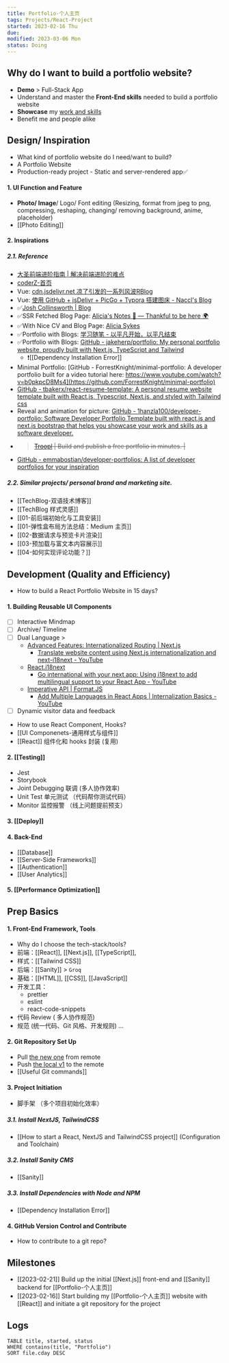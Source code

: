 ```yaml
---
title: Portfolio-个人主页
tags: Projects/React-Project   
started: 2023-02-16 Thu
due: 
modified: 2023-03-06 Mon
status: Doing
---
```

## Why do I want to build a portfolio website?
- **Demo** > Full-Stack App
- Understand and master the **Front-End skills** needed to build a portfolio website 
- **Showcase** my <u>work and skills</u>
- Benefit me and people alike
## Design/ Inspiration
- What kind of portfolio website do I need/want to build?
- A Portfolio Website
- Production-ready project - Static and server-rendered app✅
#### 1. UI Function and Feature
- **Photo/ Image**/ Logo/ Font editing (Resizing, format from jpeg to png, compressing, reshaping, changing/ removing background, anime, placeholder) 
- [[Photo Editing]]
#### 2. Inspirations
##### 2.1. Reference
- [大圣前端进阶指南 | 解决前端进阶的难点](https://shengxinjing.cn/)
- [coderZ-首页](https://coderzblog.cn/)
- Vue: [cdn.jsdelivr.net 凉了引发的一系列风波RBlog](https://raxcl.cn/blog/6)
- Vue: [使用 GitHub + jsDelivr + PicGo + Typora 搭建图床 - Naccl's Blog](https://naccl.top/blog/11)
- ✅[Josh Collinsworth | Blog](https://joshcollinsworth.com/blog)
- ✅SSR Fetched Blog Page: [Alicia's Notes 🚀 — Thankful to be here 🌍](https://notes.aliciasykes.com/)
- ✅With Nice CV and Blog Page: [Alicia Sykes](https://aliciasykes.com/)
- ✅Portfolio with Blogs: [学习随笔 - 以平凡开始，以平凡结束](https://www.vipyubai.top/)
- ✅Portfolio with Blogs: [GitHub - jakeherp/portfolio: My personal portfolio website, proudly built with Next.js, TypeScript and Tailwind](https://github.com/jakeherp/portfolio)
	- ❗[[Dependency Installation Error]] 
- Minimal Portfolio: [GitHub - ForrestKnight/minimal-portfolio: A developer portfolio built for a video tutorial here: https://www.youtube.com/watch?v=b0pkpcD8Ms4](https://github.com/ForrestKnight/minimal-portfolio)
- [GitHub - tbakerx/react-resume-template: A personal resume website template built with React.js, Typescript, Next.js, and styled with Tailwind css](https://github.com/tbakerx/react-resume-template)
- Reveal and animation for picture: [GitHub - 1hanzla100/developer-portfolio: Software Developer Portfolio Template built with react.js and next.js bootstrap that helps you showcase your work and skills as a software developer.](https://github.com/1hanzla100/developer-portfolio)
- >~~[Troopl](https://troopl.com) | Build and publish a free portfolio in minutes. |~~  
- [GitHub - emmabostian/developer-portfolios: A list of developer portfolios for your inspiration](https://github.com/emmabostian/developer-portfolios)
##### 2.2. Similar projects/ personal brand and marketing site.
- [[TechBlog-双语技术博客]]
- [[TechBlog 样式灵感]]
- [[01-前后端初始化与工具安装]]
- [[01-弹性盒布局方法总结：Medium 主页]]
- [[02-数据请求与预览卡片渲染]]
- [[03-预加载与富文本内容展示]]
- [[04-如何实现评论功能？]]
## Development (Quality and Efficiency)
- How to build a React Portfolio Website in 15 days?
#### 1. Building Reusable UI Components 
- [ ] Interactive Mindmap
- [ ] Archive/ Timeline
- [ ] Dual Language > 
	- [Advanced Features: Internationalized Routing | Next.js](https://nextjs.org/docs/advanced-features/i18n-routing)
		- [Translate website content using Next.js internationalization and next-i18next - YouTube](https://www.youtube.com/watch?v=H9O9HdKNytc)
	- [React.i18next](https://react.i18next.com/)
		- [Go international with your next app: Using i18next to add multilingual support to your React App - YouTube](https://www.youtube.com/watch?v=baLjPx_wFi4)
	- [Imperative API | Format.JS](https://formatjs.io/docs/react-intl/api)
		- [Add Multiple Languages in React Apps | Internalization Basics - YouTube](https://www.youtube.com/watch?v=J0dij6eufOY)
- [ ] Dynamic visitor data and feedback
- How to use React Component, Hooks?
- [[UI Componenets-通用样式与组件]]
- [[React]] 组件化和 hooks 封装 (复用)
#### 2. [[Testing]]
- Jest
- Storybook
- Joint Debugging 联调 (多人协作效率)
- Unit Test 单元测试 （代码帮你测试代码）
- Monitor 监控报警 （线上问题提前预支）
#### 3. [[Deploy]]
#### 4. Back-End
- [[Database]] 
- [[Server-Side Frameworks]]
- [[Authentication]]
- [[User Analytics]]
#### 5. [[Performance Optimization]]
## Prep Basics
#### 1. Front-End Framework, Tools
- Why do I choose the tech-stack/tools?
- 前端：[[React]], [[Next.js]], [[TypeScript]], 
- 样式：[[Tailwind CSS]]
- 后端：[[Sanity]] > `Groq`
- 基础：[[HTML]], [[CSS]], [[JavaScript]]
- 开发工具：
	- prettier
	- eslint
	- react-code-snippets
- 代码 Review ( 多人协作规范)
- 规范 (统一代码、Git 风格、开发规则) ...
#### 2. Git Repository Set Up
- Pull <u>the new one</u> from remote
- Push <u>the local v1</u> to the remote
- [[Useful Git commands]]
#### 3. Project Initiation 
- 脚手架 （多个项目初始化效率）
##### 3.1. Install NextJS, TailwindCSS
- [[How to start a React, NextJS and TailwindCSS project]] (Configuration and Toolchain)
##### 3.2. Install Sanity CMS 
- [[Sanity]]
##### 3.3. Install Dependencies with Node and NPM
- [[Dependency Installation Error]]
#### 4. GitHub Version Control and Contribute
- How to contribute to a git repo?
## Milestones
- [[2023-02-21]] Build up the initial [[Next.js]] front-end and [[Sanity]] backend for [[Portfolio-个人主页]]
- [[2023-02-16]] Start building my [[Portfolio-个人主页]] website with [[React]] and initiate a git repository for the project
## Logs

```dataview
TABLE title, started, status
WHERE contains(title, "Portfolio")
SORT file.cday DESC
```